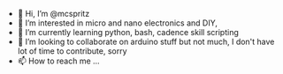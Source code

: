 - 👋 Hi, I’m @mcspritz
- 👀 I’m interested in micro and nano electronics and DIY,
- 🌱 I’m currently learning python, bash, cadence skill scripting
- 💞️ I’m looking to collaborate on arduino stuff but not much, I don't have lot of time to contribute, sorry
- 📫 How to reach me ...

<!---
mcspritz/mcspritz is a ✨ special ✨ repository because its `README.md` (this file) appears on your GitHub profile.
You can click the Preview link to take a look at your changes.
--->
